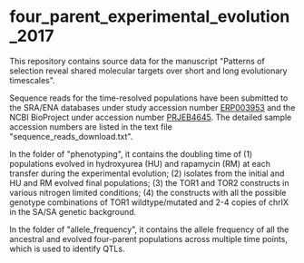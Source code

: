 # four_parent_experimental_evolution_2017
This repository contains source data for the manuscript "Patterns of selection reveal shared molecular targets over short and long evolutionary timescales".

Sequence reads for the time-resolved populations have been submitted to the SRA/ENA databases under study accession number [ERP003953](https://www.ebi.ac.uk/ena/data/view/PRJEB4645) and the NCBI BioProject under accession number [PRJEB4645](https://www.ncbi.nlm.nih.gov/bioproject/?term=PRJEB4645). The detailed sample accession numbers are listed in the text file "sequence_reads_download.txt".

In the folder of "phenotyping", it contains the doubling time of 
(1) populations evolved in hydroxyurea (HU) and rapamycin (RM) at each transfer during the experimental evolution;
(2) isolates from the initial and HU and RM evolved final populations;
(3) the TOR1 and TOR2 constructs in various nitrogen limited conditions;
(4) the constructs with all the possible genotype combinations of TOR1 wildtype/mutated and 2-4 copies of chrIX in the SA/SA genetic background.

In the folder of "allele_frequency", it contains the allele frequency of all the ancestral and evolved four-parent populations across multiple time points, which is used to identify QTLs.

